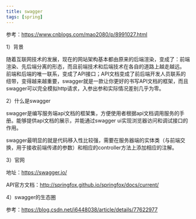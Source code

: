 ```yaml
---
title: swagger
tags: [spring]
---
```


参考：https://www.cnblogs.com/mao2080/p/8991027.html

1）背景

随着互联网技术的发展，现在的网站架构基本都由原来的后端渲染，变成了：前端渲染、先后端分离的形态，而且前端技术和后端技术在各自的道路上越走越远。 前端和后端的唯一联系，变成了API接口；API文档变成了前后端开发人员联系的纽带，变得越来越重要，swagger就是一款让你更好的书写API文档的框架，而且swagger可以完全模拟http请求，入参出参和实际情况差别几乎为零。

2）什么是swagger

swagger是编写服务端api文档的框架集，方便使用者根据api文档调用服务的手册。能够提供api文档的展示，并能通过swagger ui实现浏览器访问和调试接口的作用。

swagger最明显的就是代码移入性比较强，需要在服务器端的实体类（与前端交换，用于接收前端传递的参数）和相应的controller方法上添加相应的注解。

3）官网

地址：https://swagger.io/

API官方文档：http://springfox.github.io/springfox/docs/current/

4）swagger的生态圈

参考：https://blog.csdn.net/i6448038/article/details/77622977